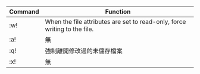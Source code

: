 |  Command  |  Function  |
|  ---  |  ---  |
|  :w!  |  When the file attributes are set to read-only, force writing to the file.  |
|  :a!  |  無  |
|  :q!  |  強制離開修改過的未儲存檔案  |
|  :x!  |  無  |
